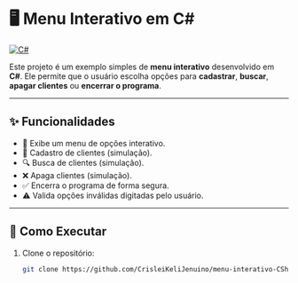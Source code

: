 # 🖥️ Menu Interativo em C#

[![C#](https://img.shields.io/badge/C%23-239120?style=for-the-badge&logo=c-sharp&logoColor=white)](https://docs.microsoft.com/dotnet/csharp/)

Este projeto é um exemplo simples de **menu interativo** desenvolvido em **C#**. Ele permite que o usuário escolha opções para **cadastrar**, **buscar**, **apagar clientes** ou **encerrar o programa**.

---

## ✨ Funcionalidades

- 📝 Exibe um menu de opções interativo.  
- 👤 Cadastro de clientes (simulação).  
- 🔍 Busca de clientes (simulação).  
- ❌ Apaga clientes (simulação).  
- ✅ Encerra o programa de forma segura.  
- ⚠️ Valida opções inválidas digitadas pelo usuário.

---

## 🚀 Como Executar

1. Clone o repositório:  
   ```bash
   git clone https://github.com/CrisleiKeliJenuino/menu-interativo-CSharp.git
